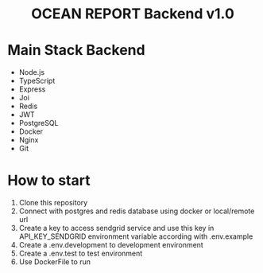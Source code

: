 <div align="center">
  <h1>OCEAN REPORT Backend v1.0</h1>
</div>

# Main Stack Backend
- Node.js
- TypeScript
- Express
- Joi
- Redis
- JWT
- PostgreSQL
- Docker
- Nginx
- Git

# How to start
1. Clone this repository
2. Connect with postgres and redis database using docker or local/remote url
3. Create a key to access sendgrid service and use this key in API_KEY_SENDGRID environment variable according with .env.example 
4. Create a .env.development to development environment
5. Create a .env.test to test environment
6. Use DockerFile to run 
<br>

